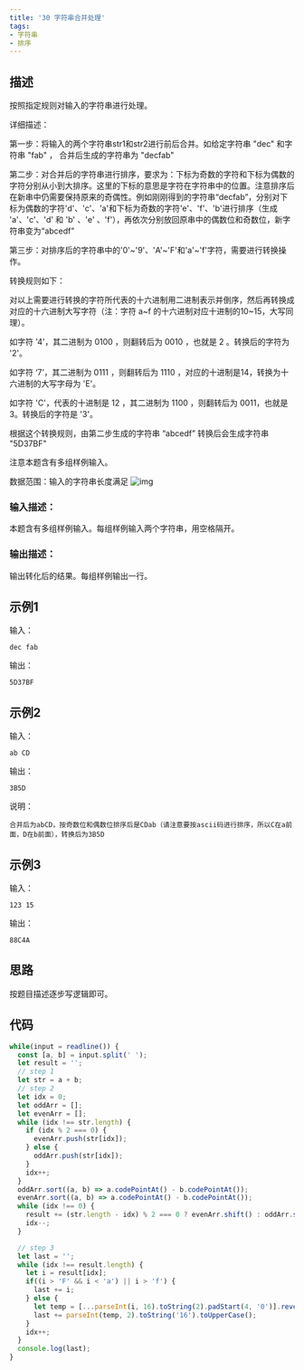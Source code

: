 ```yaml
---
title: '30 字符串合并处理'
tags:
- 字符串
- 排序
---
```


## 描述

按照指定规则对输入的字符串进行处理。

详细描述：

第一步：将输入的两个字符串str1和str2进行前后合并。如给定字符串 "dec" 和字符串 "fab" ， 合并后生成的字符串为 "decfab"

第二步：对合并后的字符串进行排序，要求为：下标为奇数的字符和下标为偶数的字符分别从小到大排序。这里的下标的意思是字符在字符串中的位置。注意排序后在新串中仍需要保持原来的奇偶性。例如刚刚得到的字符串“decfab”，分别对下标为偶数的字符'd'、'c'、'a'和下标为奇数的字符'e'、'f'、'b'进行排序（生成 'a'、'c'、'd' 和 'b' 、'e' 、'f'），再依次分别放回原串中的偶数位和奇数位，新字符串变为“abcedf”

第三步：对排序后的字符串中的'0'~'9'、'A'~'F'和'a'~'f'字符，需要进行转换操作。

转换规则如下：

对以上需要进行转换的字符所代表的十六进制用二进制表示并倒序，然后再转换成对应的十六进制大写字符（注：字符 a~f 的十六进制对应十进制的10~15，大写同理）。

如字符 '4'，其二进制为 0100 ，则翻转后为 0010 ，也就是 2 。转换后的字符为 '2'。

如字符 ‘7’，其二进制为 0111 ，则翻转后为 1110 ，对应的十进制是14，转换为十六进制的大写字母为 'E'。

如字符 'C'，代表的十进制是 12 ，其二进制为 1100 ，则翻转后为 0011，也就是3。转换后的字符是 '3'。

根据这个转换规则，由第二步生成的字符串 “abcedf” 转换后会生成字符串 "5D37BF"

注意本题含有多组样例输入。

数据范围：输入的字符串长度满足 ![img](https://www.nowcoder.com/equation?tex=1%20%5Cle%20n%20%5Cle%20100%20%5C)



### 输入描述：

本题含有多组样例输入。每组样例输入两个字符串，用空格隔开。

### 输出描述：

输出转化后的结果。每组样例输出一行。

## 示例1

输入：

```
dec fab
```



输出：

```
5D37BF
```



## 示例2

输入：

```
ab CD
```



输出：

```
3B5D
```



说明：

```
合并后为abCD，按奇数位和偶数位排序后是CDab（请注意要按ascii码进行排序，所以C在a前面，D在b前面），转换后为3B5D      
```

## 示例3

输入：

```
123 15
```



输出：

```
88C4A
```



## 思路

按题目描述逐步写逻辑即可。


## 代码

```js
while(input = readline()) {
  const [a, b] = input.split(' ');
  let result = '';
  // step 1
  let str = a + b;
  // step 2
  let idx = 0;
  let oddArr = [];
  let evenArr = [];
  while (idx !== str.length) {
    if (idx % 2 === 0) {
      evenArr.push(str[idx]);
    } else {
      oddArr.push(str[idx]);
    }
    idx++;
  }
  oddArr.sort((a, b) => a.codePointAt() - b.codePointAt());
  evenArr.sort((a, b) => a.codePointAt() - b.codePointAt());
  while (idx !== 0) {
    result += (str.length - idx) % 2 === 0 ? evenArr.shift() : oddArr.shift();
    idx--;
  }

  // step 3
  let last = '';
  while (idx !== result.length) {
    let i = result[idx];
    if((i > 'F' && i < 'a') || i > 'f') {
      last += i;
    } else {
      let temp = [...parseInt(i, 16).toString(2).padStart(4, '0')].reverse().join('');
      last += parseInt(temp, 2).toString('16').toUpperCase();
    }
    idx++;
  }
  console.log(last);
}


```

